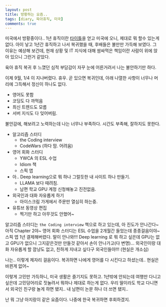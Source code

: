 ```yaml
---
layout: post
title: 방황하는 요즘..
tags: [diary, 육아휴직, 미국]
comments: true
---
```


미국에서 방황중이다..
1년 휴직이란 [타이틀](https://en.dict.naver.com/#/entry/enko/f9543e5702fd42a19514de2e05a2d105)을 얻고 미국에 오니, 제대로 뭐 할수 있는게 없다.
아이 낳고 1년간 휴직하고 나서 복귀했을 때, 후배들은 불만만 가득해 보였다. 
그 이유는 예상해 보건데, 현재 상황 및 IT 지식에 대해 쌈싸먹은 책임이란 사람이 위에 앉아 있으니 그런거 같았다.

육아 휴직 복귀 후 느꼈던 심적 부담감이 자꾸 눈에 어른거려서 나는 불안하기만 하다.

이제 9월, 1/4 이 지나버렸다. 휴우.
곧 있으면 복귀인데, 아래 나열한 사항이 너무나 머리에 그득해서 정신이 하나도 없다.
- 영어도 못함
- 코딩도 다 까먹음
- 최신 트렌드도 모름
- 서버 지식도 다 잊어버림.

불안감에, 해보려고 노력하는데 나는 너무나 부족하다. 시간도 부족해, 잘하지도 못한다.
- 알고리즘 스터디 
    - the Coding interview
    - CodeWars (하다 맘. 어려움)
- 영어 회화 스터디
    - YWCA 의 ESL 수업
    - Idiom 책
    - 스픽 앱
- 아.. Deep learning으로 뭐 하나 그럴듯한 내 사이트 하나 만들기.
    - LLAMA 보다 때려침.
    - 남편 학교 GPU 계정 신청해놓고 진전없음.
- 외국인과 대화 자유롭게 하기
    - 아이스크림 가게에서 주문만 열심히 하는중.
- 유튜브 동영상 편집
    - 찍기만 하고 아무것도 안했어~

알고리즘 스터디는 `the Coding interview` 책으로 하고 있는데, 아 진도가 안나간다~ 아직 Chapter 2야~
영어 회화 스터디는 ESL 수업을 2개월간 들었는데 종종걸음이야~ 스픽 앱 1년 결제해버렸다. 말이 안나와!!!
Deep learning 로 뭐 하고 싶은데 GPU는 없고 GPU가 없으니 그지같은것만 만들것 같아서 손이 안나가고(다 변명)...
외국인이랑 대화 자유롭게 할 깜냥도 없고, 친하게 지내고 싶다구 외국인들아!!! (현실은 개소심)

나는.. 이렇게 제자리 걸음이다.
복귀하면 나에게 영어를 다 시킨다고 하셨는데.. 현실은 바뀐게 없어~

이렇게 고민만 가득하니, 미국 생활은 즐기지도 못하고. 1년밖에 안되는데 여행만 다니고 싶은데 고민덩어리로 짓눌려서 뭐하나 제대로 하는게 없다.
우리 딸이라도 학교 다니면서 외국인 친구랑 놀게 하면 됐지.. 내 남편이 논문 하나 더 쓰면 됐지..

난 뭐 그냥 아지랑이 같은 요즘이다.
나중에 한국 복귀하면 후회하겠지.

